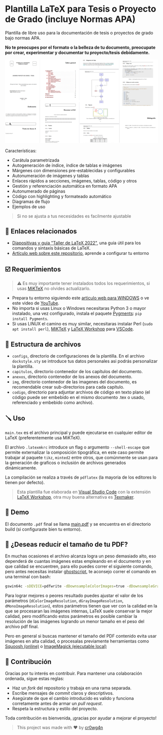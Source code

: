 # Plantilla LaTeX para Tesis o Proyecto de Grado (incluye Normas APA)

Plantilla de libre uso para la documentación de tesis o 
proyectos de grado bajo normas APA.

**No te preocupes por el formato o la belleza de tu documento, preocupate por crear, experimentar y documentar tu proyecto/tesis debidamente.**

![](https://github.com/cr0wg4n/plantilla-latex-proyecto-de-grado/blob/master/img/preview.png)

Características:
* Carátula parametrizada
* Autogeneración de índice, índice de tablas e imágenes
* Márgenes con dimensiones pre-establecidas y configurables
* Autonumeración de imágenes y tablas
* Enlaces rápidos a secciones, imágenes, tablas, código y otros
* Gestión y referenciación automática en formato APA
* Autonumerado de páginas 
* Código con highlighting y formateado automático 
* Diagramas de flujo
* Ejemplos de uso

> Si no se ajusta a tus necesidades es facilmente ajustable

## 🔗 Enlaces relacionados
* [Diapositivas y guia "Taller de LaTeX 2022"](https://slides.com/cr0wg4n/taller-de-latex/edit), una guia útil para los comandos y sintaxis básicas de LaTeX.
* [Artículo web sobre este repositorio](https://cr0wg4n.medium.com/documenta-tu-proyecto-de-grado-con-latex-sin-morir-en-el-intento-ft-normas-apa-15bf50a2ee01), aprende a configurar tu entorno

## ☑️ Requerimientos
> ⚠️ Es muy importante tener instalados todos los requerimientos, si usas [MiKTeX](https://miktex.org/) no olvides actualizarlo.

* Prepara tu entorno siguiendo este [articulo web para WINDOWS](https://cr0wg4n.medium.com/latex-y-visual-studio-code-gu%C3%ADa-de-instalaci%C3%B3n-ca8bef3935e3) o ve este video de [YouTube](https://www.youtube.com/watch?v=KZbciURUYb4).
* No importa si usas Linux o Windows necesitaras Python 3 o mayor instalado, una vez configurado, instala el paquete [Pygments](https://pypi.org/project/Pygments/): `pip install Pygments`.
* Si usas LINUX el camino es muy similar, necesitaras instalar Perl (`sudo apt install perl`), [MiKTeX](https://miktex.org/) y [LaTeX Workshop](https://marketplace.visualstudio.com/items?itemName=James-Yu.latex-workshop) para [VSCode](https://code.visualstudio.com/).

## 🔀 Estructura de archivos

- ```configs```, directorio de configuraciones de la plantilla. En el archivo ```dockstyle.sty``` se introduce tus datos personales asi podrás personalizar la plantilla.
- ```capitulos```, directorio contenedor de los capítulos del documento.
- ```anexos```, directorio contenedor de los anexos del documento.
- ```img```, directorio contenedor de las imagenes del documento, es recomendable crear sub-directorios para cada capítulo.
- ```codigo```, directorio para adjuntar archivos de código en texto plano (el código puede ser embebido en el mismo documento .tex o usado, referenciado y embebido como archivo).

## 🪛 Uso 

```main.tex``` es el archivo principal y puede ejecutarse en cualquier editor
de LaTeX (preferentemente usa MiKTeX).

El archivo ```.latexmkrc``` introduce un flag o argumento ```--shell-escape``` que permite externalizar la composición tipográfica, en este caso permite trabajar al paquete `tikz`, `minted2` entre otros, que comúnmente se usan para la generación de graficos o inclusión de archivos generados dinámicamente.

La compilación se realiza a través de ```pdflatex``` (la mayoria de los editores lo tienen por defecto).

> Esta plantilla fue elaborada en [Visual Studio Code](https://code.visualstudio.com/) con la extensión [LaTeX Workshop](https://marketplace.visualstudio.com/items?itemName=James-Yu.latex-workshop), otra muy
buena alternativa es [Texmaker](https://www.xm1math.net/texmaker/).

## 🚀 Demo

El documento ```.pdf``` final se llama [main.pdf](https://github.com/cr0wg4n/plantilla-latex-proyecto-de-grado/blob/master/build/main.pdf) y se encuentra en el directorio build (si configuraste bien tu entorno).

## 🤔 ¿Deseas reducir el tamaño de tu PDF?

En muchas ocasiones el archivo alcanza logra un peso demasiado alto, eso dependerá de cuantas imágenes estas empleando en el documento y en que calidad se encuentren, para ello puedes correr el siguiente comando, pero antes necesitas 
instalar [ghostscript](https://www.ghostscript.com/), te aconsejo correr el comando en una terminal con bash:

```bash
gswin64c -sDEVICE=pdfwrite -dDownsampleColorImages=true -dDownsampleGrayImages=true -dDownsampleMonoImages=true -dColorImageResolution=300 -dGrayImageResolution=300 -dMonoImageResolution=300 -dColorImageDownsampleThreshold=1.0 -dGrayImageDownsampleThreshold=1.0 -dMonoImageDownsampleThreshold=1.0 -dCompatibilityLevel=1.4 -dNOPAUSE -dQUIET -dBATCH -sOutputFile=build/main-compressed.pdf build/main.pdf
```

Para lograr mejores o peores resultado puedes ajustar el valor de los parámetros (`dColorImageResolution`, `dGrayImageResolution`, `dMonoImageResolution`), estos parámetros tienen que ver con la calidad en la que se procesaran las imágenes internas, LaTeX suele conservar la mejor calidad, pero modificando estos parámetros es posible cambiar la resolución de las imágenes logrando un menor tamaño en el peso del archivo pdf final.

Pero en general si buscas mantener el tamaño del PDF contenido evita usar imágenes en alta calidad, o procesalas previamente herramientas como [Squoosh (online)](https://squoosh.app/) o [ImageMagick (ejecutable local)](https://www.imagemagick.org)

## 🤝 Contribución

Gracias por tu interés en contribuir. Para mantener una colaboración ordenada, sigue estas reglas:

- Haz un *fork* del repositorio y trabaja en una rama separada.
- Escribe mensajes de *commit* claros y descriptivos.
- Asegúrate de que el cambio introducido es valido y funciona corretamente antes de armar un *pull request*.
- Respeta la estructura y estilo del proyecto.

Toda contribución es bienvenida, ¡gracias por ayudar a mejorar el proyecto!


> This project was made with ❤️ by [cr0wg4n](https://www.lowleveltech.com/)
